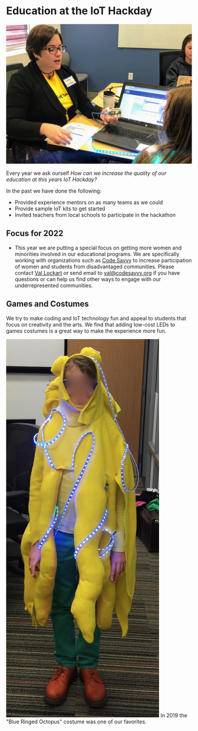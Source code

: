 # Education at the IoT Hackday

![](gallery/alona-mccreary.png)

Every year we ask ourself *How can we increase the quality of our education at this years IoT Hackday?*

In the past we have done the following:

* Provided experience mentors on as many teams as we could
* Provide sample IoT kits to get started
* Invited teachers from local schools to participate in the hackathon

## Focus for 2022

* This year we are putting a special focus on getting more women and minorities involved in our educational programs.  We are specifically working with organizations such as [Code Savvy](http://codesavvy.org) to increase participation of women and students from disadvantaged communities.  Please contact [Val Lockart](https://www.linkedin.com/in/valockhart/) or send email to [val@codesavvy.org](mailto:val@codesavvy.org.) if you have questions or can help us find other ways to engage with our underrepresented communities.

## Games and Costumes

We try to make coding and IoT technology fun and appeal to students that focus on creativity and the arts.  We find that adding low-cost LEDs to games costumes is a great way to make the experience more fun.

![](gallery/blue-ringed-octopus.jpg)
In 2019 the "Blue Ringed Octopus" costume was one of our favorites.
